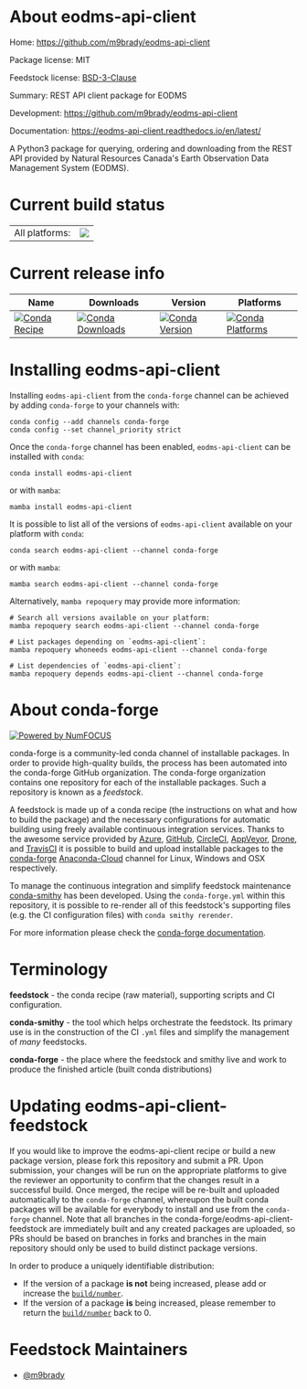 About eodms-api-client
======================

Home: https://github.com/m9brady/eodms-api-client

Package license: MIT

Feedstock license: [BSD-3-Clause](https://github.com/conda-forge/eodms-api-client-feedstock/blob/main/LICENSE.txt)

Summary: REST API client package for EODMS

Development: https://github.com/m9brady/eodms-api-client

Documentation: https://eodms-api-client.readthedocs.io/en/latest/

A Python3 package for querying, ordering and downloading from the REST API
provided by Natural Resources Canada's Earth Observation Data Management
System (EODMS).


Current build status
====================


<table><tr><td>All platforms:</td>
    <td>
      <a href="https://dev.azure.com/conda-forge/feedstock-builds/_build/latest?definitionId=11986&branchName=main">
        <img src="https://dev.azure.com/conda-forge/feedstock-builds/_apis/build/status/eodms-api-client-feedstock?branchName=main">
      </a>
    </td>
  </tr>
</table>

Current release info
====================

| Name | Downloads | Version | Platforms |
| --- | --- | --- | --- |
| [![Conda Recipe](https://img.shields.io/badge/recipe-eodms--api--client-green.svg)](https://anaconda.org/conda-forge/eodms-api-client) | [![Conda Downloads](https://img.shields.io/conda/dn/conda-forge/eodms-api-client.svg)](https://anaconda.org/conda-forge/eodms-api-client) | [![Conda Version](https://img.shields.io/conda/vn/conda-forge/eodms-api-client.svg)](https://anaconda.org/conda-forge/eodms-api-client) | [![Conda Platforms](https://img.shields.io/conda/pn/conda-forge/eodms-api-client.svg)](https://anaconda.org/conda-forge/eodms-api-client) |

Installing eodms-api-client
===========================

Installing `eodms-api-client` from the `conda-forge` channel can be achieved by adding `conda-forge` to your channels with:

```
conda config --add channels conda-forge
conda config --set channel_priority strict
```

Once the `conda-forge` channel has been enabled, `eodms-api-client` can be installed with `conda`:

```
conda install eodms-api-client
```

or with `mamba`:

```
mamba install eodms-api-client
```

It is possible to list all of the versions of `eodms-api-client` available on your platform with `conda`:

```
conda search eodms-api-client --channel conda-forge
```

or with `mamba`:

```
mamba search eodms-api-client --channel conda-forge
```

Alternatively, `mamba repoquery` may provide more information:

```
# Search all versions available on your platform:
mamba repoquery search eodms-api-client --channel conda-forge

# List packages depending on `eodms-api-client`:
mamba repoquery whoneeds eodms-api-client --channel conda-forge

# List dependencies of `eodms-api-client`:
mamba repoquery depends eodms-api-client --channel conda-forge
```


About conda-forge
=================

[![Powered by
NumFOCUS](https://img.shields.io/badge/powered%20by-NumFOCUS-orange.svg?style=flat&colorA=E1523D&colorB=007D8A)](https://numfocus.org)

conda-forge is a community-led conda channel of installable packages.
In order to provide high-quality builds, the process has been automated into the
conda-forge GitHub organization. The conda-forge organization contains one repository
for each of the installable packages. Such a repository is known as a *feedstock*.

A feedstock is made up of a conda recipe (the instructions on what and how to build
the package) and the necessary configurations for automatic building using freely
available continuous integration services. Thanks to the awesome service provided by
[Azure](https://azure.microsoft.com/en-us/services/devops/), [GitHub](https://github.com/),
[CircleCI](https://circleci.com/), [AppVeyor](https://www.appveyor.com/),
[Drone](https://cloud.drone.io/welcome), and [TravisCI](https://travis-ci.com/)
it is possible to build and upload installable packages to the
[conda-forge](https://anaconda.org/conda-forge) [Anaconda-Cloud](https://anaconda.org/)
channel for Linux, Windows and OSX respectively.

To manage the continuous integration and simplify feedstock maintenance
[conda-smithy](https://github.com/conda-forge/conda-smithy) has been developed.
Using the ``conda-forge.yml`` within this repository, it is possible to re-render all of
this feedstock's supporting files (e.g. the CI configuration files) with ``conda smithy rerender``.

For more information please check the [conda-forge documentation](https://conda-forge.org/docs/).

Terminology
===========

**feedstock** - the conda recipe (raw material), supporting scripts and CI configuration.

**conda-smithy** - the tool which helps orchestrate the feedstock.
                   Its primary use is in the construction of the CI ``.yml`` files
                   and simplify the management of *many* feedstocks.

**conda-forge** - the place where the feedstock and smithy live and work to
                  produce the finished article (built conda distributions)


Updating eodms-api-client-feedstock
===================================

If you would like to improve the eodms-api-client recipe or build a new
package version, please fork this repository and submit a PR. Upon submission,
your changes will be run on the appropriate platforms to give the reviewer an
opportunity to confirm that the changes result in a successful build. Once
merged, the recipe will be re-built and uploaded automatically to the
`conda-forge` channel, whereupon the built conda packages will be available for
everybody to install and use from the `conda-forge` channel.
Note that all branches in the conda-forge/eodms-api-client-feedstock are
immediately built and any created packages are uploaded, so PRs should be based
on branches in forks and branches in the main repository should only be used to
build distinct package versions.

In order to produce a uniquely identifiable distribution:
 * If the version of a package **is not** being increased, please add or increase
   the [``build/number``](https://docs.conda.io/projects/conda-build/en/latest/resources/define-metadata.html#build-number-and-string).
 * If the version of a package **is** being increased, please remember to return
   the [``build/number``](https://docs.conda.io/projects/conda-build/en/latest/resources/define-metadata.html#build-number-and-string)
   back to 0.

Feedstock Maintainers
=====================

* [@m9brady](https://github.com/m9brady/)

